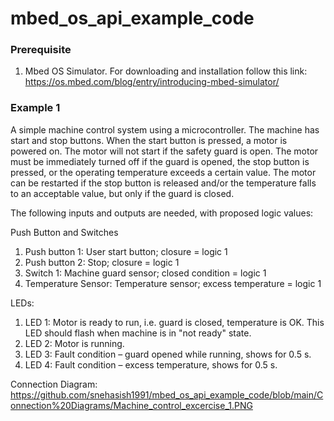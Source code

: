 # mbed_os_api_example_code
### Prerequisite
1. Mbed OS Simulator. For downloading and installation follow this link:
   https://os.mbed.com/blog/entry/introducing-mbed-simulator/
### Example 1
A simple machine control system using a microcontroller. The machine has start and stop buttons. When the start button is pressed, a motor is powered on. The motor will not start if the safety guard is open. The motor must be immediately turned off if the guard is opened, the stop button is pressed, or the operating temperature exceeds a certain value. The motor can be restarted if the stop button is released and/or the temperature falls to an acceptable value, but only if the guard is closed.

The following inputs and outputs are needed, with proposed logic values:

Push Button and Switches
1. Push button 1: User start button; closure = logic 1
2. Push button 2: Stop; closure = logic 1
3. Switch 1: Machine guard sensor; closed condition = logic 1
4. Temperature Sensor: Temperature sensor; excess temperature = logic 1

LEDs: 
1. LED 1: Motor is ready to run, i.e. guard is closed, temperature is OK. This LED should flash when machine is in "not ready" state.
2. LED 2: Motor is running.
3. LED 3: Fault condition – guard opened while running, shows for 0.5 s.
4. LED 4: Fault condition – excess temperature, shows for 0.5 s.

Connection Diagram: https://github.com/snehasish1991/mbed_os_api_example_code/blob/main/Connection%20Diagrams/Machine_control_excercise_1.PNG
